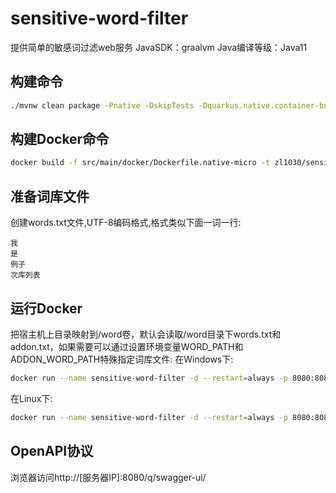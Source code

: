 # sensitive-word-filter

提供简单的敏感词过滤web服务
JavaSDK：graalvm
Java编译等级：Java11

## 构建命令

```bash
./mvnw clean package -Pnative -DskipTests -Dquarkus.native.container-build=true -f pom.xml
```

## 构建Docker命令

```bash
docker build -f src/main/docker/Dockerfile.native-micro -t zl1030/sensitive-word-filter:0.6 .
```

## 准备词库文件

创建words.txt文件,UTF-8编码格式,格式类似下面一词一行:

```
我
是
例子
次库列表
```

## 运行Docker

把宿主机上目录映射到/word卷，默认会读取/word目录下words.txt和addon.txt，如果需要可以通过设置环境变量WORD_PATH和ADDON_WORD_PATH特殊指定词库文件:
在Windows下:

```bash
docker run --name sensitive-word-filter -d --restart=always -p 8080:8080 -v d:/:/word zl1030/sensitive-word-filter:0.6
```

在Linux下:

```bash
docker run --name sensitive-word-filter -d --restart=always -p 8080:8080 -v /data:/word zl1030/sensitive-word-filter:0.6
```

## OpenAPI协议
浏览器访问http://[服务器IP]:8080/q/swagger-ui/
